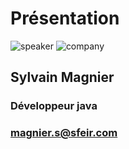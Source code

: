 <!-- .slide: class="speaker-slide" -->

# Présentation

![speaker](./assets/images/sylvain.jpeg)
![company](./assets/images/logo-sfeir-blanc.png)

## Sylvain Magnier

### Développeur java

<!-- .element: class="icon-rule icon-first" -->

### magnier.s@sfeir.com

<!-- .element: class="icon-twitter icon-second" -->
